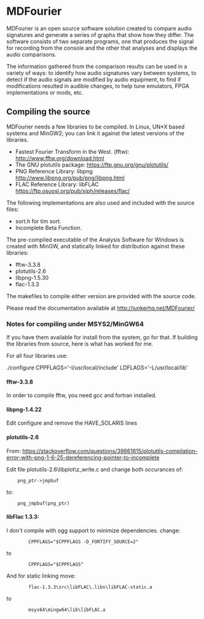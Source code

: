 # MDFourier

MDFourier is an open source software solution created to compare audio signatures and generate a series of graphs that show how they differ. The software consists of two separate programs, one that produces the signal for recording from the console and the other that analyses and displays the audio comparisons.

The information gathered from the comparison results can be used in a variety of ways: to identify how audio signatures vary between systems, to detect if the audio signals are modified by audio equipment, to find if modifications resulted in audible changes, to help tune emulators, FPGA implementations or mods, etc.

## Compiling the source 
MDFourier needs a few libraries to be compiled. In Linux, UN*X based systems and MinGW2; you can link it against the latest versions of the libraries.

- Fastest Fourier Transform in the West. (fftw): http://www.fftw.org/download.html
- The GNU plotutils package: https://ftp.gnu.org/gnu/plotutils/
- PNG Reference Library: libpng http://www.libpng.org/pub/png/libpng.html
- FLAC Reference Library: libFLAC https://ftp.osuosl.org/pub/xiph/releases/flac/

The following implementations are also used and included with the source files:

- sort.h for tim sort.
- Incomplete Beta Function.

The pre-compiled executable of the Analysis Software for Windows is created with MinGW, and statically linked for distribution against these libraries:

- fftw-3.3.8
- plotutils-2.6
- libpng-1.5.30
- flac-1.3.3

The makefiles to compile either version are provided with the source code. 

Please read the documentation available at http://junkerhq.net/MDFourier/

### Notes for compiling under MSYS2/MinGW64

If you have them available for install from the system, go for that. If building the libraries from source, here is what has worked for me.

For all four libraries use: 

./configure CPPFLAGS='-I/usr/local/include' LDFLAGS='-L/usr/local/lib' 

#### fftw-3.3.8
In order to compile fftw, you need gcc and fortran installed.

#### libpng-1.4.22
Edit configure and remove the HAVE_SOLARIS lines

#### plotutils-2.6
From: https://stackoverflow.com/questions/39861615/plotutils-compilation-error-with-png-1-6-25-dereferencing-pointer-to-incomplete

Edit file plotutils-2.6\libplot\z_write.c and change both occurances of:

        png_ptr->jmpbuf

to:

        png_jmpbuf(png_ptr)

#### libFlac 1.3.3:

I don't compile with ogg support to minimize dependencies. 
change:

            CPPFLAGS="$CPPFLAGS -D_FORTIFY_SOURCE=2" 

to

            CPPFLAGS="$CPPFLAGS" 

And for static linking move:

            flac-1.3.3\src\libFLAC\.libs\libFLAC-static.a

to

            msys64\mingw64\lib\libFLAC.a




